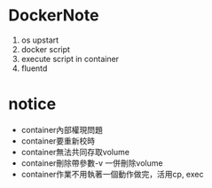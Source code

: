 # DockerNote
1. os upstart<br>
2. docker script<br>
3. execute script in container<br>
4. fluentd<br>


# notice
* container內部權現問題<br>
* container要重新校時<br>
* container無法共同存取volume<br>
* container刪除帶參數-v 一併刪除volume<br>
* container作業不用執著一個動作做完，活用cp, exec<br>

